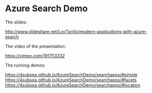 # Azure Search Demo

The slides:

http://www.slideshare.net/LocTanVo/modern-applications-with-azure-search

The video of the presentation:

https://vimeo.com/191753332

The running demos: 

https://4subsea.github.io/AzureSearchDemo/searchapps/#simple
https://4subsea.github.io/AzureSearchDemo/searchapps/#facets
https://4subsea.github.io/AzureSearchDemo/searchapps/#location
